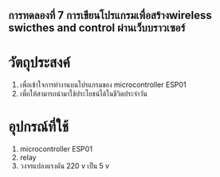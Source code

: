 ## การทดลองที่ 7 การเขียนโปรแกรมเพื่อสร้างwireless swicthes and control ผ่านเว็บบราวเซอร์
# วัตถุประสงค์
1. เพื่อเข้าใจการทำงานบนโปรแกรมของ microcontroller ESP01
2. เพื่อให้สามารถนำมาใช้ประโยชน์ได้ในชีวิตประจำวัน

# อุปกรณ์ที่ใช้
1. microcontroller ESP01
2. relay
3. วงจรแปลงแรงดัน 220 v เป็น 5 v 
